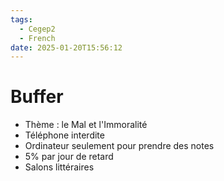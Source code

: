 ```yaml
---
tags:
  - Cegep2
  - French
date: 2025-01-20T15:56:12
---
```


# Buffer

- Thème : le Mal et l'Immoralité
- Téléphone interdite
- Ordinateur seulement pour prendre des notes
- 5% par jour de retard
- Salons littéraires